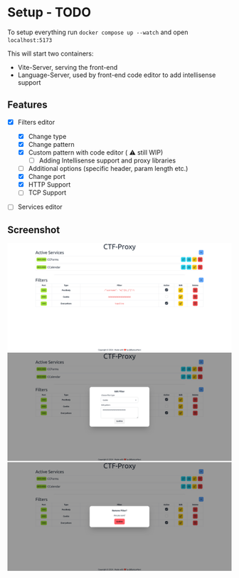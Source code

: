# Setup - TODO

To setup everything run  `docker compose up --watch` and open `localhost:5173`

This will start two containers:
- Vite-Server, serving the front-end
- Language-Server, used by front-end code editor to add intellisense support


## Features
- [x] Filters editor
    - [x] Change type
    - [x] Change pattern
    - [x] Custom pattern with code editor ( :warning: still WIP)
        - [ ] Adding Intellisense support and proxy libraries
    - [ ] Additional options (specific header, param length etc.)
    - [x] Change port
    - [x] HTTP Support
    - [ ] TCP Support   

- [ ] Services editor



## Screenshot
![Main](imgs/main.png)
![Edit](imgs/edit.png)
![Remove](imgs/remove.png)
